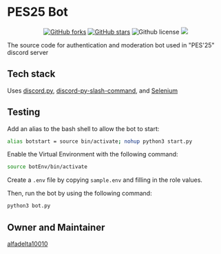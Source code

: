 # PES25 Bot

<p align="center">
    <a href="https://github.com/acmpesuecc/pesu-bot-2025/issues" alt="issues">
    <img alt="GitHub forks" src="https://img.shields.io/github/issues/alfadelta10010/pesu-bot-2025"></a>
    <a href="https://github.com/acmpesuecc/pesu-bot-2025/stargazers" alt="Stars">
    <img alt="GitHub stars" src="https://img.shields.io/github/stars/acmpesuecc/pesu-bot-2025"></a>
    <img alt="Github license" src="https://img.shields.io/github/license/acmpesuecc/pesu-bot-2025"></a>
    <a href="https://github.com/acmpesuecc/pesu-bot-2025/contributors" alt="Contributors">
    <img src="https://img.shields.io/github/contributors/acmpesuecc/pesu-bot-2025"/></a>
</p>

The source code for authentication and moderation bot used in "PES'25" discord server

## Tech stack

Uses [discord.py](https://github.com/Rapptz/discord.py), [discord-py-slash-command](https://pypi.org/project/discord-py-slash-command/), and [Selenium](https://pypi.org/project/selenium/)

## Testing

Add an alias to the bash shell to allow the bot to start:

```bash
alias botstart = source bin/activate; nohup python3 start.py
```

Enable the Virtual Environment with the following command:

```bash
source botEnv/bin/activate
```

Create a `.env` file by copying `sample.env` and filling in the role values.

Then, run the bot by using the following command:

```bash
python3 bot.py
```

## Owner and Maintainer

[alfadelta10010](https://github.com/alfadelta10010)
